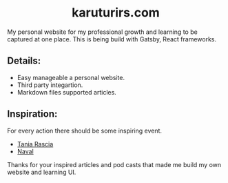 
<p align="center">
  <a href="https://www.karuturirs.com">
  </a>
</p>
<h1 align="center">
  karuturirs.com
</h1>


My personal website for my professional growth and learning to be captured at one place. This is being build with Gatsby, React frameworks.

## Details:

* Easy manageable a personal website.
* Third party integartion.
* Markdown files supported articles.


## Inspiration:

For every action there should be some inspiring event.

* [Tania Rascia](https://github.com/taniarascia)
* [Naval](https://nav.al)

Thanks for your inspired articles and pod casts that made me build my own website and learning UI.

